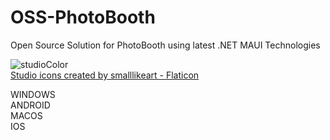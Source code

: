 # OSS-PhotoBooth

Open Source Solution for PhotoBooth using latest  .NET MAUI Technologies   
     
     
![studioColor](https://user-images.githubusercontent.com/43845783/168463615-4c02e7c6-4187-46b9-a250-c8e3583cefde.png=48x)     
[Studio icons created by smalllikeart - Flaticon](https://www.flaticon.com/free-icons/studio)    
     
WINDOWS  
ANDROID   
MACOS    
IOS       

